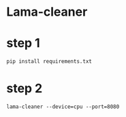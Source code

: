 # Lama-cleaner


# step 1
```
pip install requirements.txt
```
# step 2
```
lama-cleaner --device=cpu --port=8080
```
